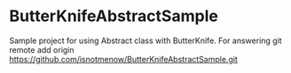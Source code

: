 # ButterKnifeAbstractSample

Sample project for using Abstract class with ButterKnife.
For answering git remote add origin https://github.com/isnotmenow/ButterKnifeAbstractSample.git